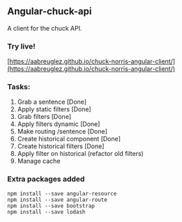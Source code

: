 ## Angular-chuck-api

A client for the chuck API.

### Try live!

[https://aabreuglez.github.io/chuck-norris-angular-client/](https://aabreuglez.github.io/chuck-norris-angular-client/)

### Tasks:

1. Grab a sentence [Done]
2. Apply static filters [Done] 
3. Grab filters [Done]
4. Apply filters dynamic [Done]
5. Make routing /sentence [Done]
6. Create historical component [Done]
7. Create historical filters [Done]
8. Apply filter on historical (refactor old filters)
9. Manage cache

### Extra packages added

```
npm install --save angular-resource
npm install --save angular-route
npm install --save bootstrap 
npm install --save lodash
```